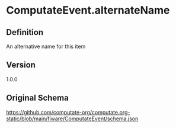 # ComputateEvent.alternateName

## Definition
An alternative name for this item

## Version
1.0.0

## Original Schema
https://github.com/computate-org/computate.org-static/blob/main/fiware/ComputateEvent/schema.json
